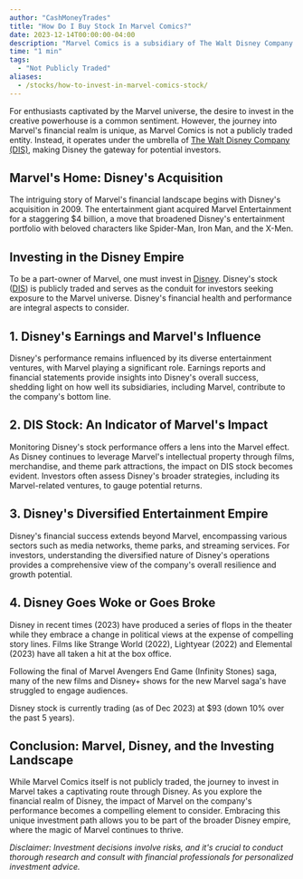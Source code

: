```yaml
---
author: "CashMoneyTrades"
title: "How Do I Buy Stock In Marvel Comics?"
date: 2023-12-14T00:00:00-04:00
description: "Marvel Comics is a subsidiary of The Walt Disney Company (DIS). To invest in Marvel, you'll need to focus on Disney's stock, as Marvel itself is not a publicly traded company."
time: "1 min"
tags:
  - "Not Publicly Traded"
aliases:
  - /stocks/how-to-invest-in-marvel-comics-stock/
---
```



For enthusiasts captivated by the Marvel universe, the desire to invest in the creative powerhouse is a common sentiment. However, the journey into Marvel's financial realm is unique, as Marvel Comics is not a publicly traded entity. Instead, it operates under the umbrella of [The Walt Disney Company (DIS)](/stocks/dis/), making Disney the gateway for potential investors.

## **Marvel's Home: Disney's Acquisition**

The intriguing story of Marvel's financial landscape begins with Disney's acquisition in 2009. The entertainment giant acquired Marvel Entertainment for a staggering $4 billion, a move that broadened Disney's entertainment portfolio with beloved characters like Spider-Man, Iron Man, and the X-Men.

## **Investing in the Disney Empire**

To be a part-owner of Marvel, one must invest in [Disney](/stocks/dis/). Disney's stock ([DIS](/stocks/dis/)) is publicly traded and serves as the conduit for investors seeking exposure to the Marvel universe. Disney's financial health and performance are integral aspects to consider.

## **1. Disney's Earnings and Marvel's Influence**

Disney's performance remains influenced by its diverse entertainment ventures, with Marvel playing a significant role. Earnings reports and financial statements provide insights into Disney's overall success, shedding light on how well its subsidiaries, including Marvel, contribute to the company's bottom line.

## **2. DIS Stock: An Indicator of Marvel's Impact**

Monitoring Disney's stock performance offers a lens into the Marvel effect. As Disney continues to leverage Marvel's intellectual property through films, merchandise, and theme park attractions, the impact on DIS stock becomes evident. Investors often assess Disney's broader strategies, including its Marvel-related ventures, to gauge potential returns.

## **3. Disney's Diversified Entertainment Empire**

Disney's financial success extends beyond Marvel, encompassing various sectors such as media networks, theme parks, and streaming services. For investors, understanding the diversified nature of Disney's operations provides a comprehensive view of the company's overall resilience and growth potential.

## **4. Disney Goes Woke or Goes Broke**

Disney in recent times (2023) have produced a series of flops in the theater while they embrace a change in political views at the expense of compelling story lines.  Films like Strange World (2022), Lightyear (2022) and Elemental (2023) have all taken a hit at the box office.  

Following the final of Marvel Avengers End Game (Infinity Stones) saga, many of the new films and Disney+ shows for the new Marvel saga's have struggled to engage audiences.  

Disney stock is currently trading (as of Dec 2023) at $93 (down 10% over the past 5 years).

## **Conclusion: Marvel, Disney, and the Investing Landscape**

While Marvel Comics itself is not publicly traded, the journey to invest in Marvel takes a captivating route through Disney. As you explore the financial realm of Disney, the impact of Marvel on the company's performance becomes a compelling element to consider. Embracing this unique investment path allows you to be part of the broader Disney empire, where the magic of Marvel continues to thrive.

*Disclaimer: Investment decisions involve risks, and it's crucial to conduct thorough research and consult with financial professionals for personalized investment advice.*
